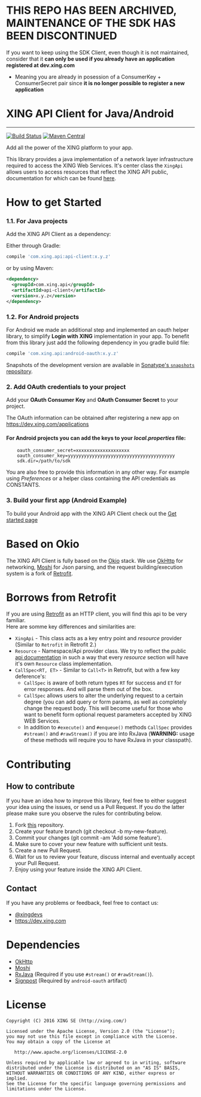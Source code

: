 # THIS REPO HAS BEEN ARCHIVED, MAINTENANCE OF THE SDK HAS BEEN DISCONTINUED

If you want to keep using the SDK Client, even though it is not maintained, consider that it **can only be used if you already have an application registered at dev.xing.com**
- Meaning you are already in posession of a ConsumerKey + ConsumerSecret pair since **it is no longer possible to register a
new application**


# XING API Client for Java/Android
---

[![Build Status](https://travis-ci.org/xing/xing-android-sdk.svg?branch=master)](https://travis-ci.org/xing/xing-android-sdk)
[![Maven Central](https://img.shields.io/maven-central/v/com.xing.api/api-client.svg?label=Maven%20Central)](https://search.maven.org/search?q=g:%22com.xing.api%22%20AND%20a:%22api-client%22) 

Add all the power of the XING platform to your app.

This library provides a java implementation of a network layer infrastructure required to access the XING Web Services. 
It's center class the `XingApi` allows users to access resources that reflect the XING API public, documentation for 
which can be found [here](https://dev.xing.com/docs/resources).

How to get Started
==========

### 1.1. For Java projects

Add the XING API Client as a dependency:

Either through Gradle:

```gradle
compile 'com.xing.api:api-client:x.y.z'
```
or by using Maven:

```xml
<dependency>
  <groupId>com.xing.api</groupId>
  <artifactId>api-client</artifactId>
  <version>x.y.z</version>
</dependency>
```

### 1.2. For Android projects

For Android we made an additional step and implemented an oauth helper library, to simplify **Login with XING** 
implementation in your app. To benefit from this library just add the following dependency in you gradle build file:

```gradle
compile 'com.xing.api:android-oauth:x.y.z'
```

Snapshots of the development version are available in [Sonatype's `snapshots` repository](https://oss.sonatype.org/content/repositories/snapshots/com/xing/api/).

### 2. Add OAuth credentials to your project

Add your **OAuth Consumer Key** and **OAuth Consumer Secret** to your project.

The OAuth information can be obtained after registering a new app on <https://dev.xing.com/applications>

#### For Android projects you can add the keys to your *local.properties* file: 

```
	oauth_consumer_secret=xxxxxxxxxxxxxxxxxxxx
	oauth_consumer_key=yyyyyyyyyyyyyyyyyyyyyyyyyyyyyyyyyyyyyyyy
	sdk.dir=/path/to/sdk
```

You are also free to provide this information in any other way. For example using *Preferences* or a helper class 
containing the API credentials as CONSTANTS.

### 3. Build your first app (Android Example)

To build your Android app with the XING API Client check out the [Get started page](GETTING_STARTED_ANDROID.md)

Based on Okio
==========

The XING API Client is fully based on the [Okio](https://github.com/square/okio) stack. We use 
[OkHttp](https://github.com/square/okhttp) for networking, [Moshi](https://github.com/square/moshi) for Json parsing,
and the request building/execution system is a fork of [Retrofit](https://github.com/square/retrofit).

Borrows from Retrofit
==========

If you are using [Retrofit](https://github.com/square/retrofit) as an HTTP client, you will find this api to be very 
familiar. <br>
Here are somme key differences and similarities are:

* `XingApi` - This class acts as a key entry point and *resource* provider (Similar to `Retrofit` in Retrofit 2.)
* `Resource` - Namespace/Api provider class. We try to reflect the public [api documentation](https://dev.xing.com/docs/resources)
in such a way that every *resource* section will have it's own `Resource` class implementation.
* `CallSpec<RT, ET>` - Similar to `Call<T>` in Retrofit, but with a few key deference's:
  - `CallSpec` is aware of both return types `RT` for success and `ET` for error responses. And will parse them out 
  of the box.
  - `CallSpec` allows users to alter the underlying request to a certain degree (you can add query or form params, as
   well as completely change the request body. This will become useful for those who want to benefit form optional 
   request parameters accepted by XING WEB Services.
  - In addition to `#execute()` and `#enqueue()` methods `CallSpec` provides `#stream()` and `#rawStream()` if you are
   into RxJava (**WARNING:** usage of these methods will require you to have RxJava in your classpath).

Contributing
==========

## How to contribute
If you have an idea how to improve this library, feel free to either suggest your idea using the issues, 
or send us a Pull Request. If you do the latter please make sure you observe the rules for contributing below.

1. Fork [this](https://github.com/xing/xing-android-sdk) repository.
2. Create your feature branch (git checkout -b my-new-feature).
3. Commit your changes (git commit -am 'Add some feature').
4. Make sure to cover your new feature with sufficient unit tests.
6. Create a new Pull Request.
7. Wait for us to review your feature, discuss internal and eventually accept your Pull Request.
8. Enjoy using your feature inside the XING API Client.

## Contact
If you have any problems or feedback, feel free to contact us:

* [@xingdevs](https://twitter.com/xingdevs)
* <https://dev.xing.com>

Dependencies
==========
* [OkHttp](https://github.com/square/okhttp)
* [Moshi](https://github.com/square/okhttp)
* [RxJava](https://github.com/ReactiveX/RxJava) (Required if you use `#stream()` or `#rawStream()`).
* [Signpost](https://github.com/mttkay/signpost) (Required by `android-oauth` artifact)

License
==========


  	Copyright (C) 2016 XING SE (http://xing.com/)
    
    Licensed under the Apache License, Version 2.0 (the "License");
    you may not use this file except in compliance with the License.
    You may obtain a copy of the License at
    
       http://www.apache.org/licenses/LICENSE-2.0
    
    Unless required by applicable law or agreed to in writing, software
    distributed under the License is distributed on an "AS IS" BASIS,
    WITHOUT WARRANTIES OR CONDITIONS OF ANY KIND, either express or implied.
    See the License for the specific language governing permissions and
    limitations under the License.



